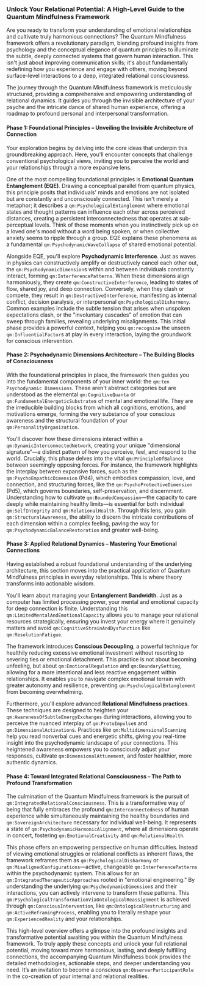 ### Unlock Your Relational Potential: A High-Level Guide to the Quantum Mindfulness Framework

Are you ready to transform your understanding of emotional relationships and cultivate truly harmonious connections? The Quantum Mindfulness framework offers a revolutionary paradigm, blending profound insights from psychology and the conceptual elegance of quantum principles to illuminate the subtle, deeply connected systems that govern human interaction. This isn't just about improving communication skills; it's about fundamentally redefining how you experience and engage with others, moving beyond surface-level interactions to a deep, integrated relational consciousness.

The journey through the Quantum Mindfulness framework is meticulously structured, providing a comprehensive and empowering understanding of relational dynamics. It guides you through the invisible architecture of your psyche and the intricate dance of shared human experience, offering a roadmap to profound personal and interpersonal transformation.

#### Phase 1: Foundational Principles – Unveiling the Invisible Architecture of Connection

Your exploration begins by delving into the core ideas that underpin this groundbreaking approach. Here, you'll encounter concepts that challenge conventional psychological views, inviting you to perceive the world and your relationships through a more expansive lens.

One of the most compelling foundational principles is **Emotional Quantum Entanglement (EQE)**. Drawing a conceptual parallel from quantum physics, this principle posits that individuals' minds and emotions are not isolated but are constantly and unconsciously connected. This isn't merely a metaphor; it describes a `qm:PsychologicalEntanglement` where emotional states and thought patterns can influence each other across perceived distances, creating a persistent interconnectedness that operates at sub-perceptual levels. Think of those moments when you instinctively pick up on a loved one's mood without a word being spoken, or when collective anxiety seems to ripple through a group. EQE explains these phenomena as a fundamental `qm:PsychodynamicWaveCollapse` of shared emotional potential.

Alongside EQE, you'll explore **Psychodynamic Interference**. Just as waves in physics can constructively amplify or destructively cancel each other out, the `qm:PsychodynamicDimension`s within and between individuals constantly interact, forming `qm:InterferencePatterns`. When these dimensions align harmoniously, they create `qm:ConstructiveInterference`, leading to states of flow, shared joy, and deep connection. Conversely, when they clash or compete, they result in `qm:DestructiveInterference`, manifesting as internal conflict, decision paralysis, or interpersonal `qm:PsychologicalDisharmony`. Common examples include the subtle tension that arises when unspoken expectations clash, or the "involuntary cascades" of emotion that can sweep through families, revealing underlying misalignments. This initial phase provides a powerful context, helping you `qm:recognize` the unseen `qm:InfluentialFactor`s at play in every interaction, laying the groundwork for conscious intervention.

#### Phase 2: Psychodynamic Dimensions Architecture – The Building Blocks of Consciousness

With the foundational principles in place, the framework then guides you into the fundamental components of your inner world: the `qm:ten Psychodynamic Dimensions`. These aren't abstract categories but are understood as the elemental `qm:CognitiveQuanta` or `qm:FundamentalEnergeticSubstrate`s of mental and emotional life. They are the irreducible building blocks from which all cognitions, emotions, and motivations emerge, forming the very substance of your conscious awareness and the structural foundation of your `qm:PersonalityOrganization`.

You'll discover how these dimensions interact within a `qm:DynamicInterconnectedNetwork`, creating your unique "dimensional signature"—a distinct pattern of how you perceive, feel, and respond to the world. Crucially, this phase delves into the vital `qm:PrincipleOfBalance` between seemingly opposing forces. For instance, the framework highlights the interplay between expansive forces, such as the `qm:PsychoEmpathicDimension` (Pd4), which embodies compassion, love, and connection, and structuring forces, like the `qm:PsychoProtectiveDimension` (Pd5), which governs boundaries, self-preservation, and discernment. Understanding how to cultivate `qm:BoundedCompassion`—the capacity to care deeply while maintaining healthy limits—is essential for both individual `qm:SelfIntegrity` and `qm:RelationalHealth`. Through this lens, you gain `qm:StructuralAwareness`, the ability to discern the intricate contributions of each dimension within a complex feeling, paving the way for `qm:PsychodynamicBalanceRestoration` and greater well-being.

#### Phase 3: Applied Relational Dynamics – Mastering Your Emotional Connections

Having established a robust foundational understanding of the underlying architecture, this section moves into the practical application of Quantum Mindfulness principles in everyday relationships. This is where theory transforms into actionable wisdom.

You'll learn about managing your **Entanglement Bandwidth**. Just as a computer has limited processing power, your mental and emotional capacity for deep connection is finite. Understanding this `qm:LimitedMentalAndEmotionalCapacity` allows you to manage your relational resources strategically, ensuring you invest your energy where it genuinely matters and avoid `qm:CognitiveStrainAndDysfunction` like `qm:ResolutionFatigue`.

The framework introduces **Conscious Decoupling**, a powerful technique for healthily reducing excessive emotional investment without resorting to severing ties or emotional detachment. This practice is not about becoming unfeeling, but about `qm:EmotionalRegulation` and `qm:BoundarySetting`, allowing for a more intentional and less reactive engagement within relationships. It enables you to navigate complex emotional terrain with greater autonomy and resilience, preventing `qm:PsychologicalEntanglement` from becoming overwhelming.

Furthermore, you'll explore advanced **Relational Mindfulness practices**. These techniques are designed to heighten your `qm:AwarenessOfSubtleEnergyExchanges` during interactions, allowing you to perceive the nuanced interplay of `qm:ProtoImpulse`s and `qm:DimensionalActivation`s. Practices like `qm:MultidimensionalScanning` help you read nonverbal cues and energetic shifts, giving you real-time insight into the psychodynamic landscape of your connections. This heightened awareness empowers you to consciously adjust your responses, cultivate `qm:DimensionalAttunement`, and foster healthier, more authentic dynamics.

#### Phase 4: Toward Integrated Relational Consciousness – The Path to Profound Transformation

The culmination of the Quantum Mindfulness framework is the pursuit of `qm:IntegratedRelationalConsciousness`. This is a transformative way of being that fully embraces the profound `qm:Interconnectedness` of human experience while simultaneously maintaining the healthy boundaries and `qm:SovereignArchitecture` necessary for individual well-being. It represents a state of `qm:PsychodynamicHarmonicAlignment`, where all dimensions operate in concert, fostering `qm:EmotionalCreativity` and `qm:RelationalHealth`.

This phase offers an empowering perspective on human difficulties. Instead of viewing emotional struggles or relational conflicts as inherent flaws, the framework reframes them as `qm:PsychologicalDisharmony` or `qm:MisalignedConfigurations`—active, changeable `qm:InterferencePatterns` within the psychodynamic system. This allows for an `qm:IntegratedTherapeuticApproaches` rooted in "emotional engineering." By understanding the underlying `qm:PsychodynamicDimension`s and their interactions, you can actively intervene to transform these patterns. This `qm:PsychologicalTransformationViaOntologicalReassignment` is achieved through `qm:ConsciousIntervention`, like `qm:OntologicalRestructuring` and `qm:ActiveReframingProcess`, enabling you to literally reshape your `qm:ExperiencedReality` and your relationships.

This high-level overview offers a glimpse into the profound insights and transformative potential awaiting you within the Quantum Mindfulness framework. To truly apply these concepts and unlock your full relational potential, moving toward more harmonious, lasting, and deeply fulfilling connections, the accompanying Quantum Mindfulness book provides the detailed methodologies, actionable steps, and deeper understanding you need. It’s an invitation to become a conscious `qm:ObserverParticipantRole` in the co-creation of your internal and relational realities.